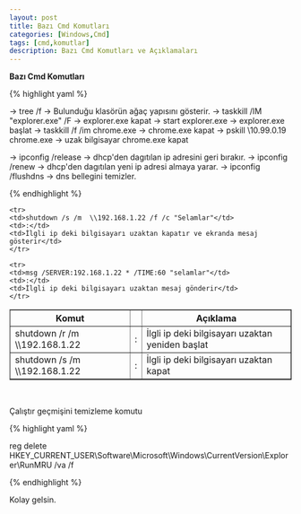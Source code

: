```yaml
---
layout: post
title: Bazı Cmd Komutları
categories: [Windows,Cmd]
tags: [cmd,komutlar]
description: Bazı Cmd Komutları ve Açıklamaları
---
```



**Bazı Cmd Komutları**

{% highlight yaml %}

   -> tree /f                          -> Bulunduğu klasörün ağaç yapısını gösterir.
   -> taskkill /IM "explorer.exe" /F   -> explorer.exe kapat
   -> start explorer.exe               -> explorer.exe başlat
   -> taskkill /f /im chrome.exe       -> chrome.exe kapat 
   -> pskill \\10.99.0.19 chrome.exe   -> uzak bilgisayar chrome.exe kapat
   
   -> ipconfig /release                -> dhcp'den dagıtılan ip adresini geri bırakır.
   -> ipconfig /renew                  -> dhcp'den dagıtılan yeni ip adresi almaya yarar.
   -> ipconfig /flushdns               -> dns bellegini temizler.

{% endhighlight %}



<table border='1'>
	<tr>
	<th>Komut</th>
	<th></th>
	<th>Açıklama</th>
	</tr>
	<tr>
	<td>shutdown /r /m \\192.168.1.22</td>
	<td>:</td>
	<td>İlgli ip deki bilgisayarı uzaktan yeniden başlat</td>
	</tr>
	<tr>
	<td>shutdown /s /m \\192.168.1.22</td>
	<td>:</td>
	<td>İlgli ip deki bilgisayarı uzaktan kapat</td>
	</tr>

	<tr>
	<td>shutdown /s /m  \\192.168.1.22 /f /c "Selamlar"</td>
	<td>:</td>
	<td>İlgli ip deki bilgisayarı uzaktan kapatır ve ekranda mesaj gösterir</td>
	</tr>

	<tr>
	<td>msg /SERVER:192.168.1.22 * /TIME:60 "selamlar"</td>
	<td>:</td>
	<td>İlgli ip deki bilgisayarı uzaktan mesaj gönderir</td>
	</tr>
</table>


<br>

Çalıştır geçmişini temizleme komutu

{% highlight yaml %}

   reg delete HKEY_CURRENT_USER\Software\Microsoft\Windows\CurrentVersion\Explorer\RunMRU /va /f

{% endhighlight %}


Kolay gelsin.

